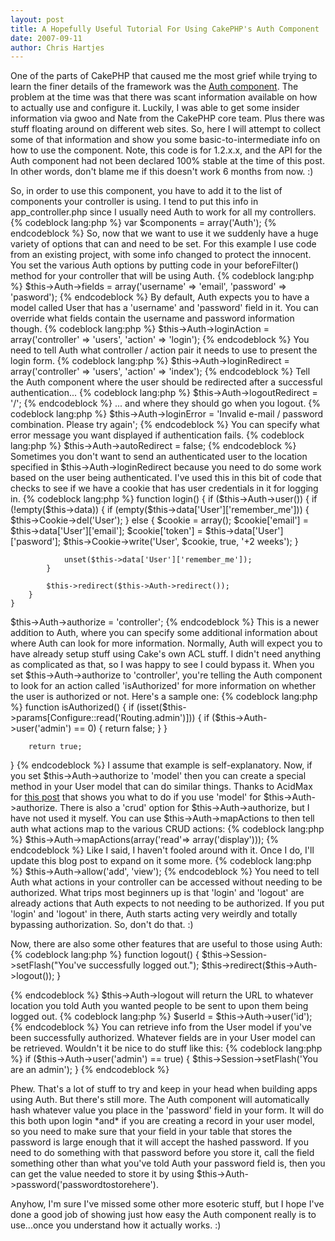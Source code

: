 ```yaml
--- 
layout: post
title: A Hopefully Useful Tutorial For Using CakePHP's Auth Component
date: 2007-09-11
author: Chris Hartjes
---
```

<p>One of the parts of CakePHP that caused me the most grief while trying to learn the finer details of the framework was the <a href="http://api.cakephp.org/1.2/class_auth_component.html">Auth component</a>.  The problem at the time was that there was scant information available on how to actually use and configure it.  Luckily, I was able to get some insider information via gwoo and Nate from the CakePHP core team.  Plus there was stuff floating around on different web sites.  So, here I will attempt to collect some of that information and show you some basic-to-intermediate info on how to use the component.  Note, this code is for 1.2.x.x, and the API for the Auth component had not been declared 100% stable at the time of this post.  In other words, don't blame me if this doesn't work 6 months from now. :)</p>
<p>
So, in order to use this component, you have to add it to the list of components your controller is using.  I tend to put this info in app_controller.php since I usually need Auth to work for all my controllers.
{% codeblock lang:php %}
var $components = array('Auth');
{% endcodeblock %}
So, now that we want to use it we suddenly have a huge variety of options that can and need to be set.  For this example I use code from an existing project, with some info changed to protect the innocent.  You set the various Auth options by putting code in your beforeFilter() method for your controller that will be using Auth.
{% codeblock lang:php %}
$this->Auth->fields = array('username' => 'email', 'password' => 'pasword');
{% endcodeblock %}
By default, Auth expects you to have a model called User that has a 'username' and 'password' field in it.  You can override what fields contain the username and password information though.
{% codeblock lang:php %}
$this->Auth->loginAction = array('controller' => 'users', 'action' => 'login');
{% endcodeblock %}
You need to tell Auth what controller / action pair it needs to use to present the login form.
{% codeblock lang:php %}
$this->Auth->loginRedirect = array('controller' => 'users', 'action' => 'index');
{% endcodeblock %}
Tell the Auth component where the user should be redirected after a successful authentication...
{% codeblock lang:php %}
$this->Auth->logoutRedirect = '/';
{% endcodeblock %}
... and where they should go when you logout.
{% codeblock lang:php %}
$this->Auth->loginError = 'Invalid e-mail / password combination.  Please try again';
{% endcodeblock %}
You can specify what error message you want displayed if authentication fails.
{% codeblock lang:php %}
$this->Auth->autoRedirect = false;
{% endcodeblock %}
Sometimes you don't want to send an authenticated user to the location specified in $this->Auth->loginRedirect because you need to do some work based on the user being authenticated.  I've used this in this bit of code that checks to see if we have a cookie that has user credentials in it for logging in.
{% codeblock lang:php %}
	function login() {
		if ($this->Auth->user()) {
			if (!empty($this->data)) {
				if (empty($this->data['User']['remember_me'])) {
					$this->Cookie->del('User');
				}
				else {
					$cookie = array();
					$cookie['email'] = $this->data['User']['email'];
					$cookie['token'] = $this->data['User']['pasword'];
					$this->Cookie->write('User', $cookie, true, '+2 weeks');
				}

				unset($this->data['User']['remember_me']);
			}

			$this->redirect($this->Auth->redirect());
		}
	}

$this->Auth->authorize = 'controller';
{% endcodeblock %}
This is a newer addition to Auth, where you can specify some additional information about where Auth can look for more information.  Normally, Auth will expect you to have already setup stuff using Cake's own ACL stuff.  I didn't need anything as complicated as that, so I was happy to see I could bypass it.  When you set $this->Auth->authorize to 'controller', you're telling the Auth component to look for an action called 'isAuthorized' for more information on whether the user is authorized or not.  Here's a sample one:
{% codeblock lang:php %}
    function isAuthorized() {
        if (isset($this->params[Configure::read('Routing.admin')])) {
            if ($this->Auth->user('admin') == 0) {
                return false;
            }
        }
        
        return true;
   }
{% endcodeblock %}
I assume that example is self-explanatory.  Now, if you set $this->Auth->authorize to 'model' then you can create a special method in your User model that can do similar things.  Thanks to AcidMax for <a href="http://www.ogrn.com/andy/2007/07/10/auth-changes-in-cakephp-12-and-how-to-use-basic-auth/">this post</a> that shows you what to do if you use 'model' for $this->Auth->authorize.  There is also a 'crud' option for $this->Auth->authorize, but I have not used it myself. You can use $this->Auth->mapActions to then tell auth what actions map to the various CRUD actions:
{% codeblock lang:php %}
$this->Auth->mapActions(array('read'=> array('display')));
{% endcodeblock %}
Like I said, I haven't fooled around with it.  Once I do, I'll update this blog post to expand on it some more.
{% codeblock lang:php %}
$this->Auth->allow('add', 'view');
{% endcodeblock %}
You need to tell Auth what actions in your controller can be accessed without needing to be authorized.  What trips most beginners up is that 'login' and 'logout' are already actions that Auth expects to not needing to be authorized.  If you put 'login' and 'logout' in there, Auth starts acting very weirdly and totally bypassing authorization.  So, don't do that. :)
</p>
<p>
Now, there are also some other features that are useful to those using Auth:
{% codeblock lang:php %}
	function logout() {
		$this->Session->setFlash("You've successfully logged out.");
		$this->redirect($this->Auth->logout());
	}

{% endcodeblock %}
$this->Auth->logout will return the URL to whatever location you told Auth you wanted people to be sent to upon them being logged out.
{% codeblock lang:php %}
$userId = $this->Auth->user('id');
{% endcodeblock %}
You can retrieve info from the User model if you've been successfully authorized.  Whatever fields are in your User model can be retrieved.  Wouldn't it be nice to do stuff like this:
{% codeblock lang:php %}
if ($this->Auth->user('admin') == true) {
     $this->Session->setFlash('You are an admin');
}
{% endcodeblock %}
</p>
<p>
Phew.  That's a lot of stuff to try and keep in your head when building apps using Auth.  But there's still more.  The Auth component will automatically hash whatever value you place in the 'password' field in your form.  It will do this both upon login *and* if you are creating a record in your user model, so you need to make sure that your field in your table that stores the password is large enough that it will accept the hashed password.  If you need to do something with that password before you store it, call the field something other than what you've told Auth your password field is, then you can get the value needed to store it by using $this->Auth->password('passwordtostorehere').</p>
<p>
Anyhow, I'm sure I've missed some other more esoteric stuff, but I hope I've done a good job of showing just how easy the Auth component really is to use...once you understand how it actually works. :)</p>

